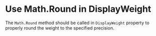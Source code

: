 # Use Math.Round in DisplayWeight

The `Math.Round` method should be called in `DisplayWeight` property to properly round the weight to the specified precision.
